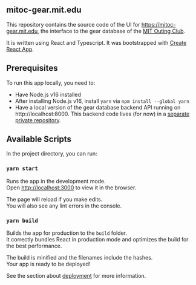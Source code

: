 ## mitoc-gear.mit.edu

This repository contains the source code of the UI for https://mitoc-gear.mit.edu, the interface to the gear database of the [MIT Outing Club](https://mitoc.mit.edu/). 

It is written using React and Typescript. It was bootstrapped with [Create React App](https://github.com/facebook/create-react-app).


## Prerequisites

To run this app locally, you need to:
- Have Node.js v16 installed
- After installing Node.js v16, install `yarn` via `npm install --global yarn`
- Have a local version of the gear database backend API running on http://localhost:8000. This backend code lives (for now) in a [separate private repository](https://github.com/mitoc/gear-db-django).

## Available Scripts

In the project directory, you can run:

### `yarn start`

Runs the app in the development mode.<br />
Open [http://localhost:3000](http://localhost:3000) to view it in the browser.

The page will reload if you make edits.<br />
You will also see any lint errors in the console.

### `yarn build`

Builds the app for production to the `build` folder.<br />
It correctly bundles React in production mode and optimizes the build for the best performance.

The build is minified and the filenames include the hashes.<br />
Your app is ready to be deployed!

See the section about [deployment](https://facebook.github.io/create-react-app/docs/deployment) for more information.
